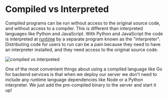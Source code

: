 # Compiled vs Interpreted

Compiled programs can be run without access to the original source code, and without access to a compiler. This is different than interpreted languages like Python and JavaScript. With Python and JavaScript the code is interpreted at [runtime](https://en.wikipedia.org/wiki/Runtime_(program_lifecycle_phase)) by a separate program known as the "interpreter". Distributing code for users to run can be a pain because they need to have an interpreter installed, and they need access to the original source code.

![compiled vs interpreted](https://i.imgur.com/ovHaWmS.jpg)

One of the most convenient things about using a compiled language like Go for backend services is that when we deploy our server we don't need to include any runtime language dependencies like Node or a Python interpreter. We just add the pre-compiled binary to the server and start it up!